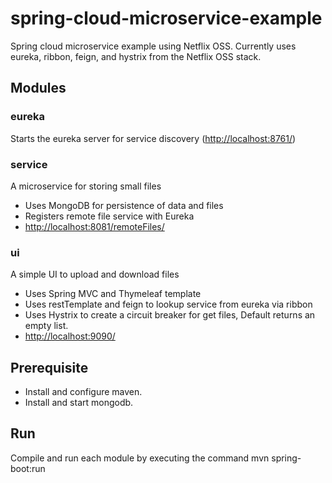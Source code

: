 spring-cloud-microservice-example
=================================

Spring cloud microservice example using Netflix OSS.
Currently uses eureka, ribbon, feign, and hystrix from the Netflix OSS stack.

Modules
-------

### eureka
Starts the eureka server for service discovery (<http://localhost:8761/>)

### service
A microservice for storing small files
- Uses MongoDB for persistence of data and files
- Registers remote file service with Eureka
- <http://localhost:8081/remoteFiles/>

### ui
A simple UI to upload and download files
- Uses Spring MVC and Thymeleaf template
- Uses restTemplate and feign to lookup service from eureka via ribbon
- Uses Hystrix to create a circuit breaker for get files,  Default returns an empty list.
- <http://localhost:9090/>

Prerequisite
------------
- Install and configure maven.
- Install and start mongodb.

Run
---
Compile and run each module by executing the command mvn spring-boot:run
